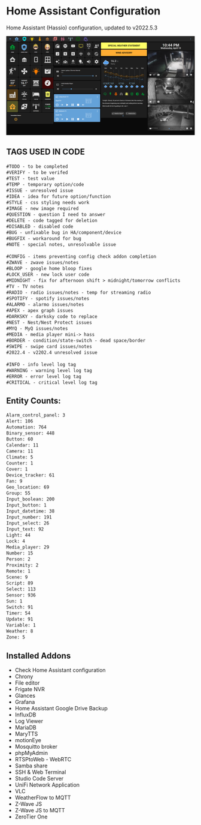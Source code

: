 # Home Assistant Configuration

Home Assistant (Hassio) configuration, updated to v2022.5.3

![Home](https://github.com/jazzyisj/home-assistant-config/blob/master/www/screenshots/browser_home_2022_4.png)

## TAGS USED IN CODE

    #TODO - to be completed
    #VERIFY - to be verifed
    #TEST - test value
    #TEMP - temporary option/code
    #ISSUE - unresolved issue
    #IDEA - idea for future option/function
    #STYLE - css styling needs work
    #IMAGE - new image required
    #QUESTION - question I need to answer
    #DELETE - code tagged for deletion
    #DISABLED - disabled code
    #BUG - unfixable bug in HA/component/device
    #BUGFIX - workaround for bug
    #NOTE - special notes, unresolvable issue

    #CONFIG - items preventing config check addon completion
    #ZWAVE - zwave issues/notes
    #BLOOP - google home bloop fixes
    #LOCK_USER - new lock user code
    #MIDNIGHT - fix for afternoon shift > midnight/tomorrow conflicts
    #TV - TV notes
    #RADIO - radio issues/notes - temp for streaming radio
    #SPOTIFY - spotify issues/notes
    #ALARMO - alarmo issues/notes
    #APEX - apex graph issues
    #DARKSKY - darksky code to replace
    #NEST - Nest/Nest Protect issues
    #MYQ - MyQ issues/notes
    #MEDIA - media player mini-> hass
    #BORDER - condition/state-switch - dead space/border
    #SWIPE - swipe card issues/notes
    #2022.4 - v2202.4 unresolved issue

    #INFO - info level log tag
    #WARNING - warning level log tag
    #ERROR - error level log tag
    #CRITICAL - critical level log tag

## Entity Counts:

    Alarm_control_panel: 3
    Alert: 106
    Automation: 764
    Binary_sensor: 448
    Button: 60
    Calendar: 11
    Camera: 11
    Climate: 5
    Counter: 1
    Cover: 1
    Device_tracker: 61
    Fan: 9
    Geo_location: 69
    Group: 55
    Input_boolean: 200
    Input_button: 1
    Input_datetime: 38
    Input_number: 191
    Input_select: 26
    Input_text: 92
    Light: 44
    Lock: 4
    Media_player: 29
    Number: 15
    Person: 2
    Proximity: 2
    Remote: 1
    Scene: 9
    Script: 89
    Select: 113
    Sensor: 936
    Sun: 1
    Switch: 91
    Timer: 54
    Update: 91
    Variable: 1
    Weather: 8
    Zone: 5

## Installed Addons

- Check Home Assistant configuration
- Chrony
- File editor
- Frigate NVR
- Glances
- Grafana
- Home Assistant Google Drive Backup
- InfluxDB
- Log Viewer
- MariaDB
- MaryTTS
- motionEye
- Mosquitto broker
- phpMyAdmin
- RTSPtoWeb - WebRTC
- Samba share
- SSH & Web Terminal
- Studio Code Server
- UniFi Network Application
- VLC
- WeatherFlow to MQTT
- Z-Wave JS
- Z-Wave JS to MQTT
- ZeroTier One
